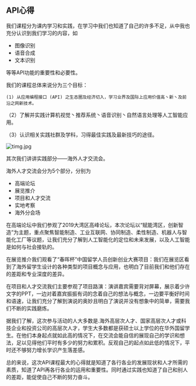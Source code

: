 ## API心得

  我们课程分为课内学习和实践，在学习中我们也知道了自己的许多不足，从中我也充分认识到我们学习的内容，如
  
  - 图像识别
  - 语音合成
  - 文本识别
  
  等等API功能的重要性和必要性。
  
  我们的课程总体来说分为三个目标：
  
    (1) 从应用编程接口 (API) 之生态圈及经济切入，学习业界及国际上应用价值高丶新丶及前沿之网新技术。
    
   （2）了解并实践计算机视觉丶推荐系统丶语音识别丶自然语言处理等人工智能应用。
   
   （3）认识相关实践社群及学科，习得最佳实践及最新技巧的途径。
   
![timg.jpg](https://upload-images.jianshu.io/upload_images/9610547-8f3299c82fa39076.jpg?imageMogr2/auto-orient/strip%7CimageView2/2/w/1240)
  
  其次我们讲讲实践部分——海外人才交流会。
  
  海外人才交流会分为5个部分，分别为
  - 高端论坛
  - 展览推介
  - 项目和人才交流
  - 实地考察
  - 海外分会场
  
  在高端论坛中我们参观了2019大湾区高峰论坛，本次论坛以“赋能湾区，创新智造”为主题，重点聚焦智能制造、工业互联网、协同制造、柔性制造、机器人与智能化工厂等议题，让我们充分了解到人工智能化的定位和未来发展，以及人工智能是如何与社会接轨的。
  
  在展览推介我们观看了“春晖杯”中国留学人员创新创业大赛项目：我们在展览区看到了海外留学生设计的各种类型的项目概念与应用，也明白了目前我们和他们存在的差距和专业深度的差异。
  
  在项目和人才交流我们主要参观了项目路演：演讲嘉宾需要背对屏幕，展示着少许文字的PPT，一边对着嘉宾振振有词的念着自己的想法与概念，一边要平衡好时间和语速，让我们充分了解到演说的奥妙且明白了演说并没有想象中的简单，需要我们不断的实践磨炼。
  
  据我们了解，这次参与活动的人大多数是.海外高层次人才、国家高层次人才或科技企业和投资公司的高层次人才，学生大多数都是获硕士以上学位的在华外国留学生。在他们本身起点就如此高的情况下，在交流会能自信的展现自己的学识和想法，足以见得他们平时有多少的努力和累积。反观自己的起点如此低的情况下，平时还不够努力增长学识产生落差感。
  
  总的来说，这次API课程最大的心得就是知道了各行各业的发展现状和人才所需的素质，知道了API再各行各业的运用和重要性。同时通过实践也知道了自己和别人的差距，能促使自己不断的努力奋斗。
